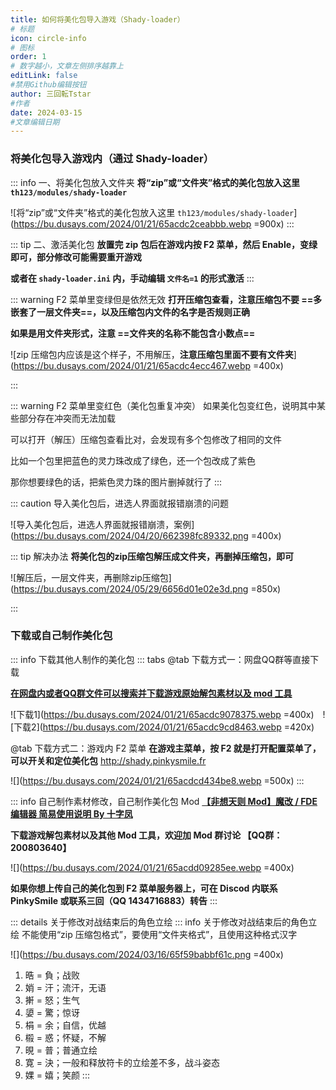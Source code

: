 ```yaml
---
title: 如何将美化包导入游戏（Shady-loader）
# 标题
icon: circle-info
# 图标
order: 1
# 数字越小，文章左侧排序越靠上
editLink: false
#禁用Github编辑按钮
author: 三回転Tstar
#作者
date: 2024-03-15
#文章编辑日期
---
```


### 将美化包导入游戏内（通过 Shady-loader）
::: info 一、将美化包放入文件夹
**将“zip”或“文件夹”格式的美化包放入这里 `th123/modules/shady-loader`**

![将“zip”或“文件夹”格式的美化包放入这里 `th123/modules/shady-loader`](https://bu.dusays.com/2024/01/21/65acdc2ceabbb.webp =900x)
:::

::: tip 二、激活美化包
**放置完 zip 包后在游戏内按 F2 菜单，然后 Enable，变绿即可，部分修改可能需要重开游戏** 

**或者在 `shady-loader.ini` 内，手动编辑 `文件名=1` 的形式激活**
:::

::: warning F2 菜单里变绿但是依然无效
**打开压缩包查看，注意压缩包不要 ==多嵌套了一层文件夹==，以及压缩包内文件的名字是否规则正确**

**如果是用文件夹形式，注意 ==文件夹的名称不能包含小数点==**

![zip 压缩包内应该是这个样子，不用解压，**注意压缩包里面不要有文件夹**](https://bu.dusays.com/2024/01/21/65acdc4ecc467.webp =400x)

:::

::: warning F2 菜单里变红色（美化包重复冲突）
如果美化包变红色，说明其中某些部分存在冲突而无法加载

可以打开（解压）压缩包查看比对，会发现有多个包修改了相同的文件

比如一个包里把蓝色的灵力珠改成了绿色，还一个包改成了紫色

那你想要绿色的话，把紫色灵力珠的图片删掉就行了
:::

::: caution 导入美化包后，进选人界面就报错崩溃的问题

![导入美化包后，进选人界面就报错崩溃，案例](https://bu.dusays.com/2024/04/20/662398fc89332.png =400x)

::: tip 解决办法
**将美化包的zip压缩包解压成文件夹，再删掉压缩包，即可**


![解压后，一层文件夹，再删除zip压缩包](https://bu.dusays.com/2024/05/29/6656d01e02e3d.png =850x)



:::



### 下载或自己制作美化包

::: info 下载其他人制作的美化包
::: tabs
@tab 下载方式一：网盘QQ群等直接下载


[**在网盘内或者QQ群文件可以搜索并下载游戏原始解包素材以及 mod 工具**](/about)

![下载1](https://bu.dusays.com/2024/01/21/65acdc9078375.webp =400x)　![下载2](https://bu.dusays.com/2024/01/21/65acdc9cd8463.webp =420x)

@tab 下载方式二：游戏内 F2 菜单
**在游戏主菜单，按 F2 就是打开配置菜单了，可以开关和定位美化包** http://shady.pinkysmile.fr

![](https://bu.dusays.com/2024/01/21/65acdcd434be8.webp =500x)
:::


::: info 自己制作素材修改，自己制作美化包 Mod
[**【非想天则 Mod】魔改 / FDE 编辑器 简易使用说明 By 十字凤**](https://www.bilibili.com/video/BV1tp421971E/)

**下载游戏解包素材以及其他 Mod 工具，欢迎加 Mod 群讨论 【QQ群：200803640】**

![](https://bu.dusays.com/2024/01/21/65acdd09285ee.webp =400x)

**如果你想上传自己的美化包到 F2 菜单服务器上，可在 Discod 内联系 PinkySmile 或联系三回（QQ 1434716883）转告**
:::



::: details 关于修改对战结束后的角色立绘
::: info 关于修改对战结束后的角色立绘
不能使用“zip 压缩包格式”，要使用“文件夹格式”，且使用这种格式汉字

![](https://bu.dusays.com/2024/03/16/65f59babbf61c.png =400x)

1. 晧 = 負；战败
2. 娋 = 汗；流汗，无语
3. 搟 = 怒；生气
4. 嬃 = 驚；惊讶
5. 梋 = 余；自信，优越
6. 榝 = 惑；怀疑，不解
7. 晛 = 普；普通立绘
8. 寛 = 決；一般和释放符卡的立绘差不多，战斗姿态
9. 婐 = 嬉；笑颜
:::

